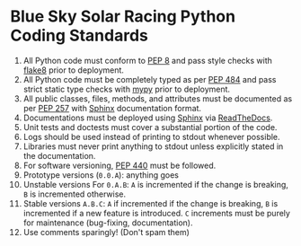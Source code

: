 # Blue Sky Solar Racing Python Coding Standards

1. All Python code must conform to [PEP 8](https://peps.python.org/pep-0008/) and pass style checks with [flake8](https://flake8.pycqa.org/en/latest/) prior to deployment.
2. All Python code must be completely typed as per [PEP 484](https://peps.python.org/pep-0484/) and pass strict static type checks with [mypy](https://mypy-lang.org/) prior to deployment.
3. All public classes, files, methods, and attributes must be documented as per [PEP 257](https://peps.python.org/pep-0257/) with [Sphinx](https://www.sphinx-doc.org/en/master/index.html) documentation format.
4. Documentations must be deployed using [Sphinx](https://www.sphinx-doc.org/en/master/index.html) via [ReadTheDocs](https://readthedocs.org/dashboard/).
5. Unit tests and doctests must cover a substantial portion of the code.
6. Logs should be used instead of printing to stdout whenever possible.
7. Libraries must never print anything to stdout unless explicitly stated in the documentation.
8. For software versioning, [PEP 440](https://peps.python.org/pep-0440/) must be followed.
  1. Prototype versions (`0.0.A`): anything goes
  2. Unstable versions For `0.A.B`: `A` is incremented if the change is breaking, `B` is incremented otherwise.
  3. Stable versions `A.B.C`: `A` if incremented if the change is breaking, `B` is incremented if a new feature is introduced. `C` increments must be purely for maintenance (bug-fixing, documentation).
9. Use comments sparingly! (Don't spam them)

